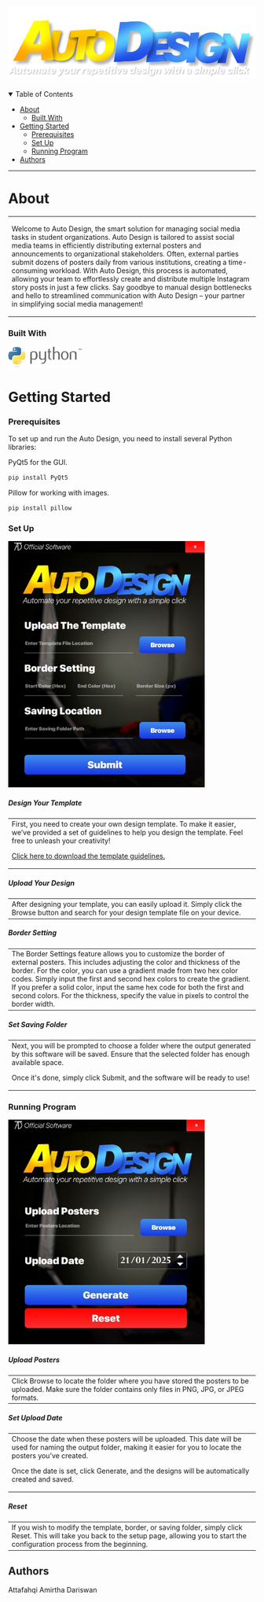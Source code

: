 <h1 align="center">
  <a href="https://github.com/dec0dOS/amazing-github-template">
    <img src="Asset\Title.png" alt="Logo">
  </a>
</h1>

<details open="open">
<summary>Table of Contents</summary>

- [About](#about)
  - [Built With](#built-with)
- [Getting Started](#getting-started)
  - [Prerequisites](#prerequisites)
  - [Set Up](#set-up)
  - [Running Program](#running-program)
- [Authors](#authors)

</details>

---

# About

<table>
<tr>
<td>

Welcome to Auto Design, the smart solution for managing social media tasks in student organizations. Auto Design is tailored to assist social media teams in efficiently distributing external posters and announcements to organizational stakeholders. Often, external parties submit dozens of posters daily from various institutions, creating a time-consuming workload. With Auto Design, this process is automated, allowing your team to effortlessly create and distribute multiple Instagram story posts in just a few clicks. Say goodbye to manual design bottlenecks and hello to streamlined communication with Auto Design – your partner in simplifying social media management!

</td>
</tr>
</table>

### Built With

<div >
	<img width="150" src="Asset\Python Logo.png" alt="Python" title="Python"/>
</div>

# Getting Started

### Prerequisites

To set up and run the Auto Design, you need to install several Python libraries:

PyQt5 for the GUI.

```sh
pip install PyQt5
```

Pillow for working with images.

```sh
pip install pillow
```

### Set Up

<div >
	<img width="400" src="Asset\Setup Page.jpg" alt="Setup Page" title="Setup Page"/>
</div>

##### Design Your Template

<table>
<tr>
<td>
First, you need to create your own design template. To make it easier, we’ve provided a set of guidelines to help you design the template. Feel free to unleash your creativity!

[Click here to download the template guidelines.](Asset\Guidelines.png)

</td>
</tr>
</table>

##### Upload Your Design

<table>
<tr>
<td>
After designing your template, you can easily upload it. Simply click the Browse button and search for your design template file on your device. 
</td>
</tr>
</table>

##### Border Setting

<table>
<tr>
<td>
The Border Settings feature allows you to customize the border of external posters. This includes adjusting the color and thickness of the border. For the color, you can use a gradient made from two hex color codes. Simply input the first and second hex colors to create the gradient. If you prefer a solid color, input the same hex code for both the first and second colors. For the thickness, specify the value in pixels to control the border width.
</td>
</tr>
</table>

##### Set Saving Folder

<table>
<tr>
<td>
Next, you will be prompted to choose a folder where the output generated by this software will be saved. Ensure that the selected folder has enough available space.

Once it's done, simply click Submit, and the software will be ready to use!

</td>
</tr>
</table>

### Running Program

<div >
	<img width="400" src="Asset\Upload Page.jpg" alt="Setup Page" title="Setup Page"/>
</div>

##### Upload Posters

<table>
<tr>
<td>
Click Browse to locate the folder where you have stored the posters to be uploaded. Make sure the folder contains only files in PNG, JPG, or JPEG formats.
</td>
</tr>
</table>

##### Set Upload Date

<table>
<tr>
<td>
Choose the date when these posters will be uploaded. This date will be used for naming the output folder, making it easier for you to locate the posters you’ve created.

Once the date is set, click Generate, and the designs will be automatically created and saved.

</td>
</tr>
</table>

##### Reset

<table>
<tr>
<td>
If you wish to modify the template, border, or saving folder, simply click Reset. This will take you back to the setup page, allowing you to start the configuration process from the beginning.
</td>
</tr>
</table>

## Authors

Attafahqi Amirtha Dariswan

